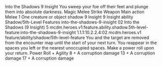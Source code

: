 <ability>
  <name>Into the Shadows</name>
  <cost>9 Insight</cost>
  <flavor>You sweep your foe off their feet and plunge them into absolute darkness.</flavor>
  <keywords>
    <keyword>Magic</keyword>
    <keyword>Melee</keyword>
    <keyword>Strike</keyword>
    <keyword>Weapon</keyword>
  </keywords>
  <type>Main action</type>
  <distance>Melee 1</distance>
  <target>One creature or object</target>
  <metadata>
    <class>shadow</class>
    <cost>9 Insight</cost>
    <cost_amount>9</cost_amount>
    <cost_resource>Insight</cost_resource>
    <feature_type>ability</feature_type>
    <file_dpath>Shadow/5th-Level Features</file_dpath>
    <item_id>into-the-shadows-9-insight</item_id>
    <item_index>02</item_index>
    <item_name>Into the Shadows (9 Insight)</item_name>
    <level>5</level>
    <scc>mcdm.heroes.v1:feature.ability.shadow.5th-level-feature:into-the-shadows-9-insight</scc>
    <scdc>1.1.1:10.2.2.4:02</scdc>
    <source>mcdm.heroes.v1</source>
    <type>feature/ability/shadow/5th-level-feature</type>
  </metadata>
  <effects>
    <effect type="mundane">You and the target are removed from the encounter map until the start of your next turn. You reappear in the spaces you left or the nearest unoccupied spaces. Make a power roll upon your return.</effect>
    <effect type="roll">
      <roll>Power Roll + Agility</roll>
      <t1>8 + A corruption damage</t1>
      <t2>13 + A corruption damage</t2>
      <t3>17 + A corruption damage</t3>
    </effect>
  </effects>
</ability>
